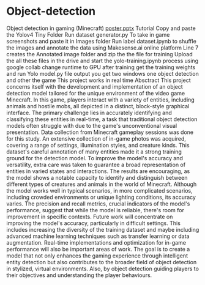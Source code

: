 # Object-detection
Object detection in gaming (Minecraft)
[poster.pptx](https://github.com/kishore6196/Object-detection/files/14077665/poster.pptx)
Tutorial
Copy and paste the Yolov4 Tiny Folder
Run dataset generator.py To take in game screenshots and paste it in Images folder
Run label dataset.ipynb to shuffle the images and annotate the data using Makesense.ai online platform Line 7 creates the Annotated image folder and zip the the file for training
Upload the all these files in the drive and start the yolo-training.ipynb process using google collab change runtime to GPU
after training get the training weights and run Yolo model.py file 
output you get two windows one object detection and other the game
This project works in real time
Absctract
This project concerns itself with the development and implementation of an object detection model tailored for the unique environment of the video game Minecraft. In this game, players interact with a variety of entities, including animals and hostile mobs, all depicted in a distinct, block-style graphical interface. The primary challenge lies in accurately identifying and classifying these entities in real-time, a task that traditional object detection models often struggle with due to the game's unconventional visual presentation.
Data collection from Minecraft gameplay sessions was done for this study. An extensive collection of in-game photos was acquired, covering a range of settings, illumination styles, and creature kinds. This dataset's careful annotation of many entities made it a strong training ground for the detection model. To improve the model's accuracy and versatility, extra care was taken to guarantee a broad representation of entities in varied states and interactions.
The results are encouraging, as the model shows a notable capacity to identify and distinguish between different types of creatures and animals in the world of Minecraft. Although the model works well in typical scenarios, in more complicated scenarios, including crowded environments or unique lighting conditions, its accuracy varies. The precision and recall metrics, crucial indicators of the model's performance, suggest that while the model is reliable, there's room for improvement in specific contexts.
Future work will concentrate on improving the model's accuracy, particularly in difficult settings. This includes increasing the diversity of the training dataset and maybe including advanced machine learning techniques such as transfer learning or data augmentation. Real-time implementations and optimization for in-game performance will also be important areas of work. The goal is to create a model that not only enhances the gaming experience through intelligent entity detection but also contributes to the broader field of object detection in stylized, virtual environments. Also, by object detection guiding players to their objectives and understanding the player behaviours.  
